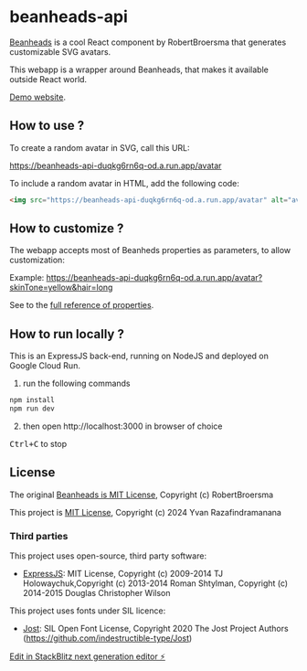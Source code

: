 # beanheads-api

[Beanheads](https://beanheads.robertbroersma.com/) is a cool React component by RobertBroersma that generates customizable SVG avatars.

This webapp is a wrapper around Beanheads, that makes it available outside React world.

[Demo website](https://beanheads-api-duqkg6rn6q-od.a.run.app/).

## How to use ?

To create a random avatar in SVG, call this URL:

https://beanheads-api-duqkg6rn6q-od.a.run.app/avatar

To include a random avatar in HTML, add the following code:

```html
<img src="https://beanheads-api-duqkg6rn6q-od.a.run.app/avatar" alt="avatar" />
```

## How to customize ?

The webapp accepts most of Beanheds properties as parameters, to allow customization:

Example: https://beanheads-api-duqkg6rn6q-od.a.run.app/avatar?skinTone=yellow&hair=long

See to the [full reference of properties](https://github.com/RobertBroersma/beanheads?tab=readme-ov-file#props).

## How to run locally ?

This is an ExpressJS back-end, running on NodeJS and deployed on Google Cloud Run.

1. run the following commands

```bash
npm install
npm run dev
```

2. then open http://localhost:3000 in browser of choice

<kbd>Ctrl+C</kbd> to stop

## License

The original [Beanheads is MIT License](https://github.com/RobertBroersma/beanheads?tab=readme-ov-file#license), Copyright (c) RobertBroersma

This project is [MIT License](https://choosealicense.com/licenses/mit/), Copyright (c) 2024 Yvan Razafindramanana

### Third parties

This project uses open-source, third party software:

- [ExpressJS](https://github.com/expressjs/express): MIT License, Copyright (c) 2009-2014 TJ Holowaychuk,Copyright (c) 2013-2014 Roman Shtylman, Copyright (c) 2014-2015 Douglas Christopher Wilson 

This project uses fonts under SIL licence:

- [Jost](https://github.com/indestructible-type/Jost/): SIL Open Font License, Copyright 2020 The Jost Project Authors (https://github.com/indestructible-type/Jost)

[Edit in StackBlitz next generation editor ⚡️](https://stackblitz.com/~/github.com/yvzn/beanheads-api)
